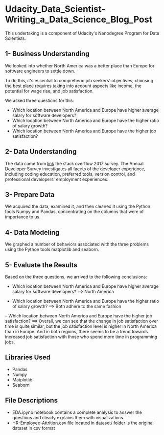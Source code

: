 # **Udacity_Data_Scientist-Writing_a_Data_Science_Blog_Post**
This undertaking is a component of Udacity's Nanodegree Program for Data Scientists.

## **1- Business Understanding**

We looked into whether North America was a better place than Europe for software engineers to settle down.

To do this, it's essential to comprehend job seekers' objectives; choosing the best place requires taking into account aspects like income, the potential for wage rise, and job satisfaction.

We asked three questions for this: 
- Which location between North America and Europe have higher average salary for software developers?
- Which location between North America and Europe have the higher ratio of salary growth?
- Which location between North America and Europe have the higher job satisfaction?

## **2- Data Understanding**

The data came from [link](https://insights.stackoverflow.com/survey) the stack overflow 2017 survey.
The Annual Developer Survey investigates all facets of the developer experience, including coding education, preferred tools, version control, and professional developers' employment experiences.

## **3- Prepare Data**

We acquired the data, examined it, and then cleaned it using the Python tools Numpy and Pandas, concentrating on the columns that were of importance to us.

## **4- Data Modeling**

We graphed a number of behaviors associated with the three problems using the Python tools matplotlib and seaborn.

## **5- Evaluate the Results**

Based on the three questions, we arrived to the following conclusions:
- Which location between North America and Europe have higher average salary for software developers?
==> North America 

- Which location between North America and Europe have the higher ratio of salary growth? 
==> Both adhere to the same fashion

– Which location between North America and Europe have the higher job satisfaction? 
==> Overall, we can see that the change in job satisfaction over time is quite similar, but the job satisfaction level is higher in North America than in Europe. And in both regions, there seems to be a trend towards increased job satisfaction with those who spend more time in programming jobs.

## **Libraries Used**
- Pandas
- Numpy
- Matplotlib 
- Seaborn

## **File Descriptions**

- EDA.ipynb notebook contains a complete analysis to answer the questions and clearly explains them with visualizations.
- HR-Employee-Attrition.csv file located in dataset/ folder is the original dataset in csv format
